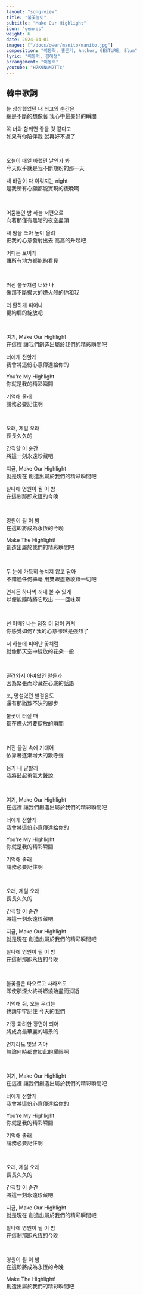 ```yaml
---
layout: "song-view"
title: "불꽃놀이"
subtitle: "Make Our Highlight"
icon: "genres"
weight: 6
date: 2024-04-01
images: ["/docs/qwer/manito/manito.jpg"]
composition: "이동혁, 홍훈기, Anchor, GESTURE, Elum"
lyric: "이동혁, 김혜정"
arrangement: "이동혁"
youtube: "H7K9NuM2TTc"
---
```


## 韓中歌詞

늘 상상했었던 내 최고의 순간은  
總是不斷的想像著 我心中最美好的瞬間  

꼭 너와 함께면 좋을 것 같다고  
如果有你陪伴我 就再好不過了  

<br>

오늘이 매일 바랬던 날인가 봐  
今天似乎就是我不斷期盼的那一天  

내 바람이 다 이뤄지는 night  
是我所有心願都能實現的夜晚啊  

<br>

어둠뿐인 밤 하늘 저편으로  
向著那僅有黑暗的夜空盡頭  

내 맘을 쏘아 높이 올려  
把我的心意發射出去 高高的升起吧  

어디든 보이게  
讓所有地方都能夠看見  

<br>

커진 불꽃처럼 너와 나  
像那不斷擴大的煙火般的你和我  

더 환하게 피어나  
更絢爛的綻放吧  

<br>

여기, Make Our Highlight  
在這裡 讓我們創造出屬於我們的精彩瞬間吧  

너에게 전할게  
我會將這份心意傳達給你的  

You’re My Highlight  
你就是我的精彩瞬間  

기억해 줄래  
請務必要記住啊  

<br>

오래, 제일 오래  
長長久久的  

간직할 이 순간  
將這一刻永遠珍藏吧  

지금, Make Our Highlight  
就是現在 創造出屬於我們的精彩瞬間吧  

찰나에 영원이 될 이 밤  
在這剎那即永恆的今晚  

<br>

영원이 될 이 밤  
在這即將成為永恆的今晚  

Make The Highlight!  
創造出屬於我們的精彩瞬間吧  

<br>

두 눈에 가득히 놓치지 않고 담아  
不錯過任何絲毫 用雙眼盡數收錄一切吧  

언제든 하나씩 꺼내 볼 수 있게  
以便能隨時將它取出 一一回味啊  

<br>

넌 어때? 나는 점점 더 맘이 커져  
你感覺如何? 我的心意卻越是強烈了  

저 하늘에 피어난 꽃처럼  
就像那天空中綻放的花朵一般  

<br>

떨려와서 아껴왔던 말들과  
因為緊張而珍藏在心底的話語  

또, 망설였던 발걸음도  
還有那猶豫不決的腳步  

불꽃이 터질 때  
都在煙火將要綻放的瞬間  

<br>

커진 울림 속에 기대어  
依靠著逐漸增大的歡呼聲  

용기 내 말할래  
我將鼓起勇氣大聲說  

<br>

여기, Make Our Highlight  
在這裡 讓我們創造出屬於我們的精彩瞬間吧  

너에게 전할게  
我會將這份心意傳達給你的  

You’re My Highlight  
你就是我的精彩瞬間  

기억해 줄래  
請務必要記住啊  

<br>

오래, 제일 오래  
長長久久的  

간직할 이 순간  
將這一刻永遠珍藏吧  

지금, Make Our Highlight  
就是現在 創造出屬於我們的精彩瞬間吧  

찰나에 영원이 될 이 밤  
在這剎那即永恆的今晚  

<br>

불꽃들은 타오르고 사라져도  
即使那煙火終將燃燒殆盡而消逝  

기억해 줘, 오늘 우리는  
也請牢牢記住 今天的我們  

가장 화려한 장면이 되어  
將成為最華麗的場景的  

언제라도 빛날 거야  
無論何時都會如此的耀眼啊  

<br>

여기, Make Our Highlight  
在這裡 讓我們創造出屬於我們的精彩瞬間吧  

너에게 전할게  
我會將這份心意傳達給你的  

You’re My Highlight  
你就是我的精彩瞬間  

기억해 줄래  
請務必要記住啊  

<br>

오래, 제일 오래  
長長久久的  

간직할 이 순간  
將這一刻永遠珍藏吧  

지금, Make Our Highlight  
就是現在 創造出屬於我們的精彩瞬間吧  

찰나에 영원이 될 이 밤  
在這剎那即永恆的今晚  

<br>

영원이 될 이 밤  
在這即將成為永恆的今晚  

Make The Highlight!  
創造出屬於我們的精彩瞬間吧  
